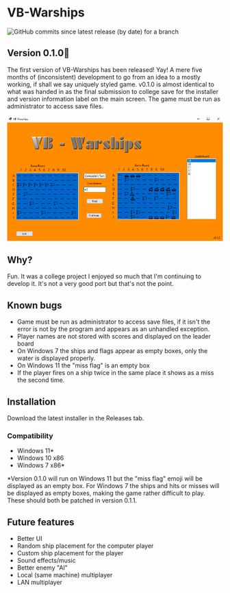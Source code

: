 
# VB-Warships
![GitHub commits since latest release (by date) for a branch](https://img.shields.io/github/commits-since/dublowduck/vb-warships/v0.1.0)
## Version 0.1.0🎉
The first version of VB-Warships has been released! Yay!  A mere five months of (inconsistent) development to go from an idea to a mostly working, if shall we say uniquely styled game. v0.1.0 is almost identical to what was handed in as the final submission to college save for the installer and version information label on the main screen. The game must be run as administrator to access save files.

![{Picture of the main game screen}](/Screenshots/VB-Warships_Game.png?raw=true "Game play")


## Why?
Fun. It was a college project I enjoyed so much that I'm continuing to develop it. It's not a very good port but that's not the point.

## Known bugs
* Game must be run as administrator to access save files, if it isn't the error is not by the program and appears as an unhandled exception.
* Player names are not stored with scores and displayed on the leader board
* On Windows 7 the ships and flags appear as empty boxes, only the water is displayed properly.
* On Windows 11 the "miss flag" is an empty box
* If the player fires on a ship twice in the same place it shows as a miss the second time.

## Installation
Download the latest installer in the Releases tab.

### Compatibility
* Windows 11*
* Windows 10 x86
* Windows 7 x86*

*Version 0.1.0 will run on Windows 11 but the "miss flag" emoji will be displayed as an empty box. For Windows 7 the ships and hits or misses will be displayed as empty boxes, making the game rather difficult to play. These should both be patched in version 0.1.1.

## Future features
* Better UI
* Random ship placement for the computer player
* Custom ship placement for the player
* Sound effects/music
* Better enemy "AI"
* Local (same machine) multiplayer
* LAN multiplayer